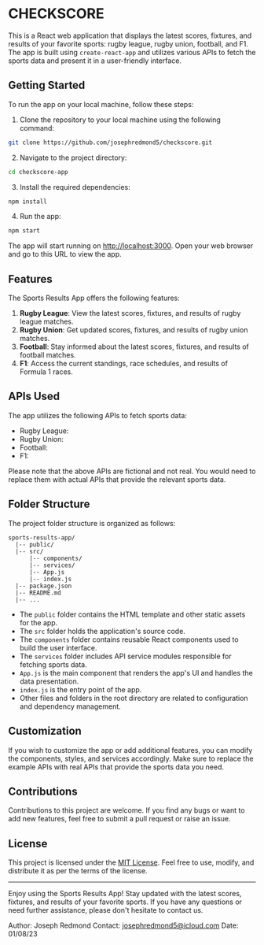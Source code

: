 # CHECKSCORE

This is a React web application that displays the latest scores, fixtures, and results of your favorite sports: rugby league, rugby union, football, and F1. The app is built using `create-react-app` and utilizes various APIs to fetch the sports data and present it in a user-friendly interface.

## Getting Started

To run the app on your local machine, follow these steps:

1. Clone the repository to your local machine using the following command:

```bash
git clone https://github.com/josephredmond5/checkscore.git
```

2. Navigate to the project directory:

```bash
cd checkscore-app
```

3. Install the required dependencies:

```bash
npm install
```

4. Run the app:

```bash
npm start
```

The app will start running on [http://localhost:3000](http://localhost:3000). Open your web browser and go to this URL to view the app.

## Features

The Sports Results App offers the following features:

1. **Rugby League**: View the latest scores, fixtures, and results of rugby league matches.
2. **Rugby Union**: Get updated scores, fixtures, and results of rugby union matches.
3. **Football**: Stay informed about the latest scores, fixtures, and results of football matches.
4. **F1**: Access the current standings, race schedules, and results of Formula 1 races.

## APIs Used

The app utilizes the following APIs to fetch sports data:

- Rugby League: 
- Rugby Union:
- Football:
- F1:

Please note that the above APIs are fictional and not real. You would need to replace them with actual APIs that provide the relevant sports data.

## Folder Structure

The project folder structure is organized as follows:

```
sports-results-app/
  |-- public/
  |-- src/
      |-- components/
      |-- services/
      |-- App.js
      |-- index.js
  |-- package.json
  |-- README.md
  |-- ...
```

- The `public` folder contains the HTML template and other static assets for the app.
- The `src` folder holds the application's source code.
- The `components` folder contains reusable React components used to build the user interface.
- The `services` folder includes API service modules responsible for fetching sports data.
- `App.js` is the main component that renders the app's UI and handles the data presentation.
- `index.js` is the entry point of the app.
- Other files and folders in the root directory are related to configuration and dependency management.

## Customization

If you wish to customize the app or add additional features, you can modify the components, styles, and services accordingly. Make sure to replace the example APIs with real APIs that provide the sports data you need.

## Contributions

Contributions to this project are welcome. If you find any bugs or want to add new features, feel free to submit a pull request or raise an issue.

## License

This project is licensed under the [MIT License](LICENSE). Feel free to use, modify, and distribute it as per the terms of the license.

---

Enjoy using the Sports Results App! Stay updated with the latest scores, fixtures, and results of your favorite sports. If you have any questions or need further assistance, please don't hesitate to contact us.

Author: Joseph Redmond
Contact: josephredmond5@icloud.com
Date: 01/08/23
